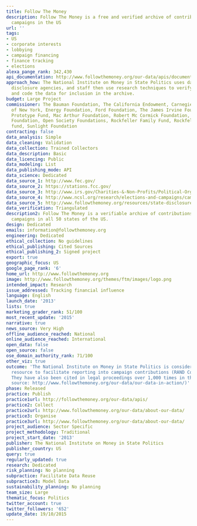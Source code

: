 ```yaml
---
title: Follow The Money
description: Follow The Money is a free and verified archive of contributions to political
  campaigns in the US
url: ''
tags:
- US
- corporate interests
- lobbying
- campaign financing
- finance tracking
- elections
alexa_pange_rank: 342,430
api_documentation: http://www.followthemoney.org/our-data/apis/documentation/
approach_how: The National Institute on Money in State Politics uses data from official
  disclosure agencies, and staff then use research techniques to verify, standardise
  and code the data for inclusion in the archive.
budget: Large Project
commissioner: The Bauman Foundation, The California Endowment, Carnegie Corporation
  of New York, Energy Foundation, Ford Foundation, The James Irvine Foundation, Knight
  Prototype Fund, Mac Arthur Foundation, Robert Mc Cormick Foundation, Mertz Gilmore
  Foundation, Open Society Foundations, Rockfeller Family Fund, Rockfeller Brothers
  fund, Sunlight Foundation
contracting: false
data_analysis: Simple
data_cleaning: Validation
data_collection: Trained Collectors
data_description: Basic
data_licencing: Public
data_modeling: List
data_publishing_mode: API
data_science: Dedicated
data_source_1: http://www.fec.gov/
data_source_2: https://stations.fcc.gov/
data_source_3: http://www.irs.gov/Charities-&-Non-Profits/Political-Organizations/Political-Organization-Filing-and-Disclosure%20
data_source_4: http://www.ncsl.org/research/elections-and-campaigns/campaign-finance.aspx
data_source_5: http://www.followthemoney.org/resources/state-disclosure-agencies/
data_verification: Triangulated
description2: Follow The Money is a verifiable archive of contributions to political
  campaigns in all 50 states of the US.
design: Dedicated
emails: information@followthemoney.org
engineering: Dedicated
ethical_collection: No guidelines
ethical_publishing: Cited Sources
ethical_publishing_2: Signed project
export: true
geographic_focus: US
google_page_rank: '6'
home_url: http://www.followthemoney.org
image: http://www.followthemoney.org/themes/ftm/images/logo.png
intended_impact: Research
issue_addressed: Tracking financial influence
language: English
launch_date: '2013'
lists: true
marketing_grader_rank: 51/100
most_recent_update: '2015'
narrative: true
news_source: Very High
offline_audience_reached: National
online_audience_reached: International
open_data: false
open_source: false
ose_domain_authority_rank: 71/100
other_viz: true
outcome: 'The National Institute on Money in State Politics is considered the go-to
  resource to facilitate reporting into campaign contributions (RAND Corporation 2014).
  They have also been cited in legal proceedings over 1,000 times in the past decade
  source: http://www.followthemoney.org/our-data/our-data-in-action/)'
phase: Released
practice: Publish
practice1url: http://followthemoney.org/our-data/apis/
practice2: Collect
practice2url: http://www.followthemoney.org/our-data/about-our-data/
practice3: Organise
practice3url: http://www.followthemoney.org/our-data/about-our-data/
project_audience: Sector Specific
project_methodology: Traditional
project_start_date: '2013'
publisher: The National Institute on Money in State Politics
publisher_country: US
query: true
regularly_updated: true
research: Dedicated
risk_planning: No planning
subpractice: Facilitate Data Reuse
subpractice3: Model Data
sustainability_planning: No planning
team_size: Large
thematic_focus: Politics
twitter_account: true
twitter_followers: '652'
update_date: 19/10/2015
---
```

